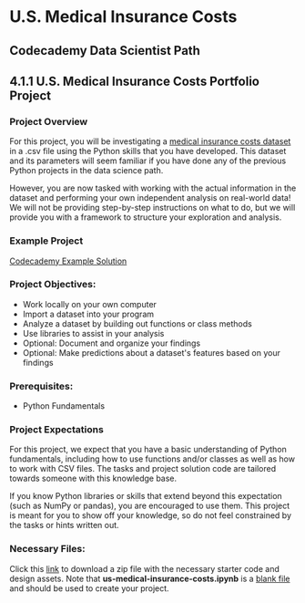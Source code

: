# U.S. Medical Insurance Costs
## Codecademy Data Scientist Path
## 4.1.1 U.S. Medical Insurance Costs Portfolio Project
### Project Overview
For this project, you will be investigating a [medical insurance costs dataset](https://www.kaggle.com/mirichoi0218/insurance) in a .csv file using the Python skills that you have developed. This dataset and its parameters will seem familiar if you have done any of the previous Python projects in the data science path.

However, you are now tasked with working with the actual information in the dataset and performing your own independent analysis on real-world data! We will not be providing step-by-step instructions on what to do, but we will provide you with a framework to structure your exploration and analysis.

### Example Project
[Codecademy Example Solution](https://content.codecademy.com/PRO/paths/data-science/python-portfolio-example-solution.zip)

### Project Objectives:
* Work locally on your own computer
* Import a dataset into your program
* Analyze a dataset by building out functions or class methods
* Use libraries to assist in your analysis
* Optional: Document and organize your findings
* Optional: Make predictions about a dataset's features based on your findings

### Prerequisites:
* Python Fundamentals

### Project Expectations
For this project, we expect that you have a basic understanding of Python fundamentals, including how to use functions and/or classes as well as how to work with CSV files. The tasks and project solution code are tailored towards someone with this knowledge base.

If you know Python libraries or skills that extend beyond this expectation (such as NumPy or pandas), you are encouraged to use them. This project is meant for you to show off your knowledge, so do not feel constrained by the tasks or hints written out.

### Necessary Files:
Click this [link](https://content.codecademy.com/PRO/paths/data-science/python-portfolio-project-starter-files.zip) to download a zip file with the necessary starter code and design assets. Note that **us-medical-insurance-costs.ipynb** is a <ins>blank file</ins> and should be used to create your project.